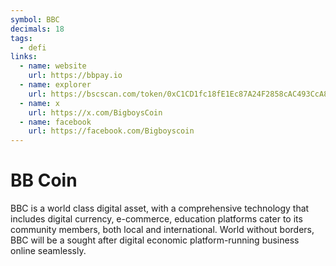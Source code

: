 ```yaml
---
symbol: BBC
decimals: 18
tags:
  - defi
links:
  - name: website
    url: https://bbpay.io
  - name: explorer
    url: https://bscscan.com/token/0xC1CD1fc18fE1Ec87A24F2858cAC493CcA86632c6
  - name: x
    url: https://x.com/BigboysCoin
  - name: facebook
    url: https://facebook.com/Bigboyscoin
---
```


# BB Coin

BBC is a world class digital asset, with a comprehensive technology that includes digital currency, e-commerce, education platforms cater to its community members, both local and international. World without borders, BBC will be a sought after digital economic platform-running business online seamlessly.
